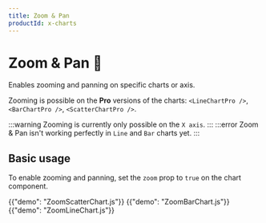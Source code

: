 ```yaml
---
title: Zoom & Pan
productId: x-charts
---
```


# Zoom & Pan [<span class="plan-pro"></span>](/x/introduction/licensing/#pro-plan 'Pro plan') 🚧

<p class="description">Enables zooming and panning on specific charts or axis.</p>

Zooming is possible on the **Pro**[<span class="plan-pro"></span>](/x/introduction/licensing/#pro-plan 'Pro plan') versions of the charts: `<LineChartPro />`, `<BarChartPro />`, `<ScatterChartPro />`.

:::warning
Zooming is currently only possible on the `X axis`.
:::
:::error
Zoom & Pan isn't working perfectly in `Line` and `Bar` charts yet.
:::

## Basic usage

To enable zooming and panning, set the `zoom` prop to `true` on the chart component.

{{"demo": "ZoomScatterChart.js"}}
{{"demo": "ZoomBarChart.js"}}
{{"demo": "ZoomLineChart.js"}}
